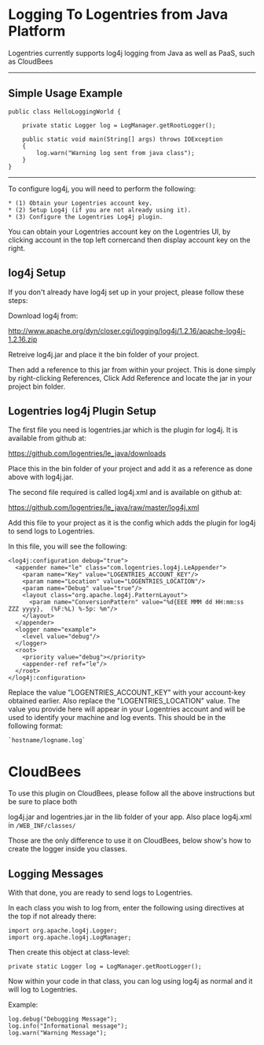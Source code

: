 Logging To Logentries from Java Platform
==========================================================

Logentries currently supports log4j logging from Java as well as PaaS, such as CloudBees

--------------------------------------------------------------

Simple Usage Example
--------------------------------------------------------------

	public class HelloLoggingWorld {
	
		private static Logger log = LogManager.getRootLogger();
		
		public static void main(String[] args) throws IOException
		{
			log.warn("Warning log sent from java class");
		}
	}


--------------------------------------------------------------

To configure log4j, you will need to perform the following:

    * (1) Obtain your Logentries account key.
    * (2) Setup Log4j (if you are not already using it).
    * (3) Configure the Logentries Log4j plugin.

You can obtain your Logentries account key on the Logentries UI, by clicking account in the top left cornercand then display account key on the right.

log4j Setup
-----------

If you don't already have log4j set up in your project, please follow these steps:

Download log4j from:

http://www.apache.org/dyn/closer.cgi/logging/log4j/1.2.16/apache-log4j-1.2.16.zip

Retreive log4j.jar and place it the bin folder of your project.

Then add a reference to this jar from within your project. This is done simply by right-clicking References, Click Add Reference and locate the jar in your project bin folder.

Logentries log4j Plugin Setup
-----------------------------

The first file you need is logentries.jar which is the plugin for log4j. It is available from github at:

https://github.com/logentries/le_java/downloads

Place this in the bin folder of your project and add it as a reference as done above with log4j.jar.

The second file required is called log4j.xml and is available on github at:

https://github.com/logentries/le_java/raw/master/log4j.xml

Add this file to your project as it is the config which adds the plugin for log4j to send logs to Logentries.

In this file, you will see the following:

	<log4j:configuration debug="true">
 	  <appender name="le" class="com.logentries.log4j.LeAppender">
   	    <param name="Key" value="LOGENTRIES_ACCOUNT_KEY"/>
        <param name="Location" value="LOGENTRIES_LOCATION"/>
        <param name="Debug" value="true"/>
        <layout class="org.apache.log4j.PatternLayout">
          <param name="ConversionPattern" value="%d{EEE MMM dd HH:mm:ss ZZZ yyyy},  (%F:%L) %-5p: %m"/>
        </layout>
      </appender>
      <logger name="example">
        <level value="debug"/>
      </logger>
      <root>
        <priority value="debug"></priority>
        <appender-ref ref="le"/>
      </root>
    </log4j:configuration>

Replace the value "LOGENTRIES_ACCOUNT_KEY" with your account-key obtained earlier. Also replace the "LOGENTRIES_LOCATION" value. The value you provide here will appear in your Logentries account and will be used to identify your machine and log events. This should be in the following format:

    `hostname/logname.log`


CloudBees
========================================

To use this plugin on CloudBees, please follow all the above instructions but be sure to place both

log4j.jar and logentries.jar in the lib folder of your app. Also place log4j.xml in `/WEB_INF/classes/`

Those are the only difference to use it on CloudBees, below show's how to create the logger inside you classes.


Logging Messages
----------------

With that done, you are ready to send logs to Logentries.

In each class you wish to log from, enter the following using directives at the top if not already there:

	import org.apache.log4j.Logger;
	import org.apache.log4j.LogManager;

Then create this object at class-level:

	private static Logger log = LogManager.getRootLogger();

Now within your code in that class, you can log using log4j as normal and it will log to Logentries.

Example:

	log.debug("Debugging Message");
	log.info("Informational message");
	log.warn("Warning Message");

